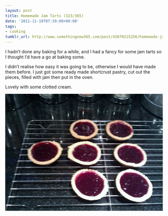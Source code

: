 ```yaml
---
layout: post
title: Homemade Jam Tarts (323/365)
date: '2011-11-19T07:39:00+00:00'
tags:
- cooking
tumblr_url: http://www.somethingnew365.com/post/43670215256/homemade-jam-tarts-323365
---
```

I hadn’t done any baking for a while, and I had a fancy for some jam tarts so I thought I’d have a go at baking some. 

I didn’t realise how easy it was going to be, otherwise I would have made them before. I just got some ready made shortcrust pastry, cut out the pieces, filled with jam then put in the oven.

Lovely with some clotted cream.

![Jam Tarts](/images/tumblr_files/tumblr_milbqh12Wp1s6o6vno1_1280.jpg)
